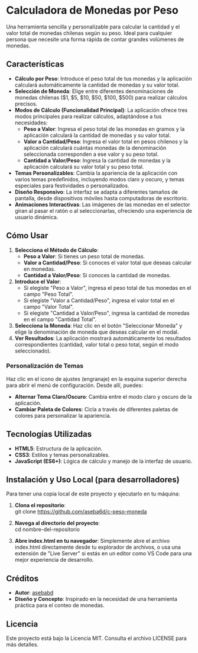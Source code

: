 # **Calculadora de Monedas por Peso**

Una herramienta sencilla y personalizable para calcular la cantidad y el valor total de monedas chilenas según su peso. Ideal para cualquier persona que necesite una forma rápida de contar grandes volúmenes de monedas.

## **Características**

* **Cálculo por Peso**: Introduce el peso total de tus monedas y la aplicación calculará automáticamente la cantidad de monedas y su valor total.  
* **Selección de Moneda**: Elige entre diferentes denominaciones de monedas chilenas ($1, $5, $10, $50, $100, $500) para realizar cálculos precisos.  
* **Modos de Cálculo (Funcionalidad Principal)**: La aplicación ofrece tres modos principales para realizar cálculos, adaptándose a tus necesidades:  
  * **Peso a Valor**: Ingresa el peso total de las monedas en gramos y la aplicación calculará la cantidad de monedas y su valor total.  
  * **Valor a Cantidad/Peso**: Ingresa el valor total en pesos chilenos y la aplicación calculará cuántas monedas de la denominación seleccionada corresponden a ese valor y su peso total.  
  * **Cantidad a Valor/Peso**: Ingresa la cantidad de monedas y la aplicación calculará su valor total y su peso total.  
* **Temas Personalizables**: Cambia la apariencia de la aplicación con varios temas predefinidos, incluyendo modos claro y oscuro, y temas especiales para festividades o personalizados.  
* **Diseño Responsivo**: La interfaz se adapta a diferentes tamaños de pantalla, desde dispositivos móviles hasta computadoras de escritorio.  
* **Animaciones Interactivas**: Las imágenes de las monedas en el selector giran al pasar el ratón o al seleccionarlas, ofreciendo una experiencia de usuario dinámica.

## **Cómo Usar**

1. **Selecciona el Método de Cálculo**:  
   * **Peso a Valor**: Si tienes un peso total de monedas.  
   * **Valor a Cantidad/Peso**: Si conoces el valor total que deseas calcular en monedas.  
   * **Cantidad a Valor/Peso**: Si conoces la cantidad de monedas.  
2. **Introduce el Valor**:  
   * Si elegiste "Peso a Valor", ingresa el peso total de tus monedas en el campo "Peso Total".  
   * Si elegiste "Valor a Cantidad/Peso", ingresa el valor total en el campo "Valor Total".  
   * Si elegiste "Cantidad a Valor/Peso", ingresa la cantidad de monedas en el campo "Cantidad Total".  
3. **Selecciona la Moneda**: Haz clic en el botón "Seleccionar Moneda" y elige la denominación de moneda que deseas calcular en el modal.  
4. **Ver Resultados**: La aplicación mostrará automáticamente los resultados correspondientes (cantidad, valor total o peso total, según el modo seleccionado).

### **Personalización de Temas**

Haz clic en el icono de ajustes (engranaje) en la esquina superior derecha para abrir el menú de configuración. Desde allí, puedes:

* **Alternar Tema Claro/Oscuro**: Cambia entre el modo claro y oscuro de la aplicación.  
* **Cambiar Paleta de Colores**: Cicla a través de diferentes paletas de colores para personalizar la apariencia.

## **Tecnologías Utilizadas**

* **HTML5**: Estructura de la aplicación.  
* **CSS3**: Estilos y temas personalizables.  
* **JavaScript (ES6+)**: Lógica de cálculo y manejo de la interfaz de usuario.

## **Instalación y Uso Local (para desarrolladores)**

Para tener una copia local de este proyecto y ejecutarlo en tu máquina:

1. **Clona el repositorio**:  
   git clone https://github.com/aseba6d/c-peso-moneda

2. **Navega al directorio del proyecto**:  
   cd nombre-del-repositorio

3. **Abre index.html en tu navegador**: Simplemente abre el archivo index.html directamente desde tu explorador de archivos, o usa una extensión de "Live Server" si estás en un editor como VS Code para una mejor experiencia de desarrollo.

## **Créditos**

* **Autor**: [asebabd](https://github.com/aseba6d)  
* **Diseño y Concepto**: Inspirado en la necesidad de una herramienta práctica para el conteo de monedas.

## **Licencia**

Este proyecto está bajo la Licencia MIT. Consulta el archivo LICENSE para más detalles.
